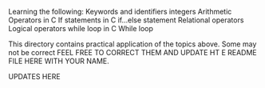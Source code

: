 Learning the following:
Keywords and identifiers
integers
Arithmetic Operators in C
If statements in C
if…else statement
Relational operators
Logical operators
while loop in C
While loop

This directory contains practical application of the topics above.
Some may not be correct
FEEL FREE TO CORRECT THEM AND UPDATE HT E README FILE HERE WITH YOUR NAME.


UPDATES HERE